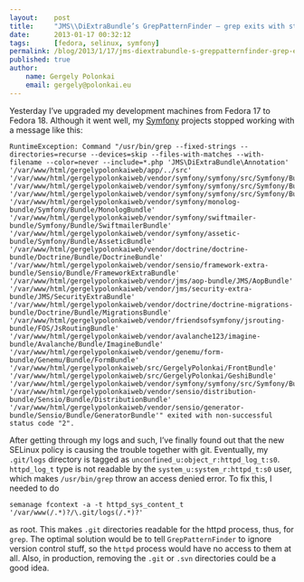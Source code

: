 ```yaml
---
layout:    post
title:     "JMS\\DiExtraBundle’s GrepPatternFinder – grep exits with status code 2 on Fedora 18"
date:      2013-01-17 00:32:12
tags:      [fedora, selinux, symfony]
permalink: /blog/2013/1/17/jms-diextrabundle-s-greppatternfinder-grep-exits-with-status-code-2-on-fedora-18
published: true
author:
    name: Gergely Polonkai
    email: gergely@polonkai.eu
---
```


Yesterday I’ve upgraded my development machines from Fedora 17 to Fedora
18. Although it went well, my [Symfony](http://symfony.com/) projects stopped
working with a message like this:

    RuntimeException: Command "/usr/bin/grep --fixed-strings --directories=recurse --devices=skip --files-with-matches --with-filename --color=never --include=*.php 'JMS\DiExtraBundle\Annotation'
    '/var/www/html/gergelypolonkaiweb/app/../src'
    '/var/www/html/gergelypolonkaiweb/vendor/symfony/symfony/src/Symfony/Bundle/FrameworkBundle'
    '/var/www/html/gergelypolonkaiweb/vendor/symfony/symfony/src/Symfony/Bundle/SecurityBundle'
    '/var/www/html/gergelypolonkaiweb/vendor/symfony/symfony/src/Symfony/Bundle/TwigBundle'
    '/var/www/html/gergelypolonkaiweb/vendor/symfony/monolog-bundle/Symfony/Bundle/MonologBundle'
    '/var/www/html/gergelypolonkaiweb/vendor/symfony/swiftmailer-bundle/Symfony/Bundle/SwiftmailerBundle'
    '/var/www/html/gergelypolonkaiweb/vendor/symfony/assetic-bundle/Symfony/Bundle/AsseticBundle'
    '/var/www/html/gergelypolonkaiweb/vendor/doctrine/doctrine-bundle/Doctrine/Bundle/DoctrineBundle'
    '/var/www/html/gergelypolonkaiweb/vendor/sensio/framework-extra-bundle/Sensio/Bundle/FrameworkExtraBundle'
    '/var/www/html/gergelypolonkaiweb/vendor/jms/aop-bundle/JMS/AopBundle'
    '/var/www/html/gergelypolonkaiweb/vendor/jms/security-extra-bundle/JMS/SecurityExtraBundle'
    '/var/www/html/gergelypolonkaiweb/vendor/doctrine/doctrine-migrations-bundle/Doctrine/Bundle/MigrationsBundle'
    '/var/www/html/gergelypolonkaiweb/vendor/friendsofsymfony/jsrouting-bundle/FOS/JsRoutingBundle'
    '/var/www/html/gergelypolonkaiweb/vendor/avalanche123/imagine-bundle/Avalanche/Bundle/ImagineBundle'
    '/var/www/html/gergelypolonkaiweb/vendor/genemu/form-bundle/Genemu/Bundle/FormBundle'
    '/var/www/html/gergelypolonkaiweb/src/GergelyPolonkai/FrontBundle'
    '/var/www/html/gergelypolonkaiweb/src/GergelyPolonkai/GeshiBundle'
    '/var/www/html/gergelypolonkaiweb/vendor/symfony/symfony/src/Symfony/Bundle/WebProfilerBundle'
    '/var/www/html/gergelypolonkaiweb/vendor/sensio/distribution-bundle/Sensio/Bundle/DistributionBundle'
    '/var/www/html/gergelypolonkaiweb/vendor/sensio/generator-bundle/Sensio/Bundle/GeneratorBundle'" exited with non-successful status code "2".

After getting through my logs and such, I’ve finally found out that the new
SELinux policy is causing the trouble together with git. Eventually, my
`.git/logs` directory is tagged as `unconfined_u:object_r:httpd_log_t:s0`.
`httpd_log_t` type is not readable by the `system_u:system_r:httpd_t:s0` user,
which makes `/usr/bin/grep` throw an access denied error. To fix this, I needed
to do

    semanage fcontext -a -t httpd_sys_content_t '/var/www(/.*)?/\.git/logs(/.*)?'

as root. This makes `.git` directories readable for the httpd process, thus,
for `grep`. The optimal solution would be to tell `GrepPatternFinder` to ignore
version control stuff, so the `httpd` process would have no access to them at
all. Also, in production, removing the `.git` or `.svn` directories could be a
good idea.

